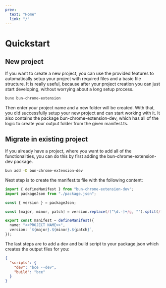 ```yaml
---
prev:
  text: "Home"
  link: "/"
---
```


# Quickstart

## New project

If you want to create a new project, you can use the provided features to automatically setup your project with required
files and a basic file structure.
It is really useful, because after your project creation you can just start developing, without worrying about a long
setup process.

```sh
bunx bun-chrome-extension
```

Then enter your project name and a new folder will be created.
With that, you did successfully setup your new project and can start working with it.
It also contains the package bun-chrome-extension-dev, which has all of the logic to create your output folder from the
given manifest.ts.

## Migrate in existing project

If you already have a project, where you want to add all of the functionalities, you can do this by first adding the
bun-chrome-extension-dev package.

```sh
bun add -D bun-chrome-extension-dev
```

Next step is to create the manifest.ts file with the following content:

```ts
import { defineManifest } from "bun-chrome-extension-dev";
import packageJson from "./package.json";

const { version } = packageJson;

const [major, minor, patch] = version.replace(/[^\d.-]+/g, "").split(/[.-]/);

export const manifest = defineManifest({
  name: "<<PROJECT NAME>>",
  version: `${major}.${minor}.${patch}`,
});
```

The last steps are to add a dev and build script to your package.json which creates the output files for you:

```json
{
  "scripts": {
    "dev": "bce --dev",
    "build": "bce"
  }
}
```
